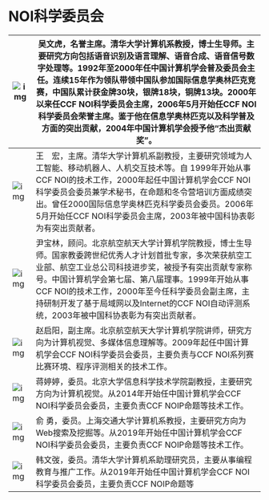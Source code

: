 # NOI科学委员会

| ![img](http://www.noi.cn/RequireFile.do?fid=fEyjfhYq) | 吴文虎，名誉主席。清华大学计算机系教授，博士生导师。主要研究方向包括语音识别及语言理解、语音合成、语音信号数字处理等。1992年至2000年任中国计算机学会普及委员会主任。连续15年作为领队带领中国队参加国际信息学奥林匹克竞赛，中国队累计获金牌30块，银牌18块，铜牌13块。2000年以来任CCF NOI科学委员会主席，2006年5月开始任CCF NOI科学委员会荣誉主席。鉴于他在信息学奥林匹克以及科学普及方面的突出贡献，2004年中国计算机学会授予他“杰出贡献奖”。 |
| ----------------------------------------------------- | ------------------------------------------------------------ |
| ![img](http://www.noi.cn/RequireFile.do?fid=TFrB5JTL) | 王　宏，主席。清华大学计算机系副教授，主要研究领域为人工智能、移动机器人、人机交互技术等。自 1999年开始从事 CCF NOI的技术工作，2000年起任中国计算机学会CCF NOI科学委员会委员兼学术秘书，在命题和冬令营培训方面成绩突出。曾任2000国际信息学奥林匹克科学委员会委员。2006年5月开始任CCF NOI科学委员会主席，2003年被中国科协表彰为有突出贡献者。 |
| ![img](http://www.noi.cn/RequireFile.do?fid=gy6YgYJN) | 尹宝林，顾问。北京航空航天大学计算机学院教授，博士生导师。国家教委跨世纪优秀人才计划首批专家，多次荣获航空工业部、航空工业总公司科技进步奖，被授予有突出贡献专家称号。中国计算机学会第七届、第八届理事。1999年开始从事CCF NOI的技术工作，2000年至今任科学委员会副主席，主持研制开发了基于局域网以及Internet的CCF NOI自动评测系统，2003年被中国科协表彰为有突出贡献者。 |
| ![img](http://www.noi.cn/RequireFile.do?fid=5Yr6QYtA) | 赵启阳，副主席。北京航空航天大学计算机学院讲师，研究方向为计算机视觉、多媒体信息理解等。2009年起任中国计算机学会CCF NOI科学委员会委员，主要负责与CCF NOI系列赛比赛环境、程序评测相关的技术工作。 |
| ![img](http://www.noi.cn/RequireFile.do?fid=QdE3R5nY) | 蒋婷婷，委员。北京大学信息科学技术学院副教授，主要研究方向为计算机视觉。从2014年开始任中国计算机学会CCF NOI科学委员会委员，主要负责CCF NOIP命题等技术工作。 |
| ![img](http://www.noi.cn/RequireFile.do?fid=HqBDRYeq) | 俞  勇，委员。上海交通大学计算机系教授，主要研究方向为Web搜索及挖掘等。从2019年开始任中国计算机学会CCF NOI科学委员会委员，主要负责CCF NOIP命题等技术工作。 |
| ![img](http://www.noi.cn/RequireFile.do?fid=HQbMebFJ) | 韩文弢，委员。清华大学计算机系助理研究员，主要从事编程教育与推广工作。从2019年开始任中国计算机学会CCF NOI科学委员会委员，主要负责CCF NOIP命题等 |
